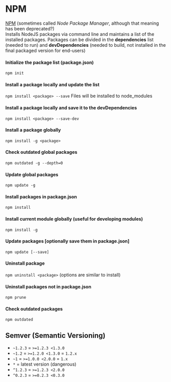 # NPM

[NPM](https://www.npmjs.com/) (sometimes called *Node Package Manager*, although that meaning has been deprecated?)  
Installs NodeJS packages via command line and maintains a list of the installed packages. Packages can be divided in the **dependencies** list (needed to run) and **devDependencies** (needed to build, not installed in the final packaged version for end-users)

#### Initialize the package list (package.json)
```npm init```

#### Install a package locally and update the list
```npm install <package> --save```
Files will be installed to node_modules

#### Install a package locally and save it to the devDependencies
```npm install <package> --save-dev```

#### Install a package globally
```npm install -g <package>```

#### Check outdated global packages
```npm outdated -g --depth=0```

#### Update global packages
```npm update -g```

#### Install packages in package.json
```npm install```

#### Install current module globally (useful for developing modules)
```npm install -g```

#### Update packages [optionally save them in package.json]
```npm update [--save]```

#### Uninstall package
```npm uninstall <package>```
(options are similar to install)

#### Uninstall packages not in package.json
```npm prune```

#### Check outdated packages
```npm outdated```

## Semver (Semantic Versioning)
- `~1.2.3` = `>=1.2.3 <1.3.0`
- `~1.2` = `>=1.2.0 <1.3.0` = `1.2.x`
- `~1` = `>=1.0.0 <2.0.0` = `1.x`
- `*` = latest version (dangerous)
- `^1.2.3` = `>=1.2.3 <2.0.0`
- `^0.2.3` = `>=0.2.3 <0.3.0`
